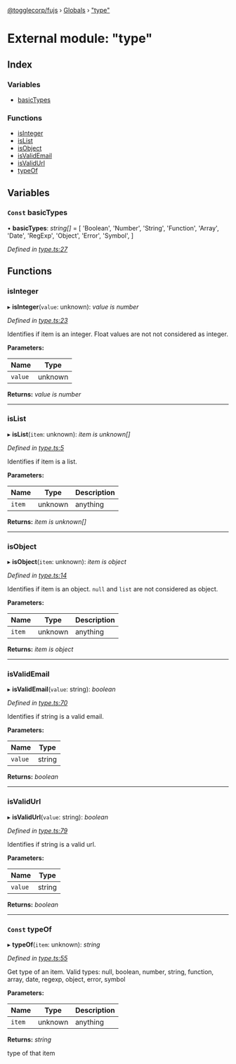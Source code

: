 [@togglecorp/fujs](../README.md) › [Globals](../globals.md) › ["type"](_type_.md)

# External module: "type"

## Index

### Variables

* [basicTypes](_type_.md#const-basictypes)

### Functions

* [isInteger](_type_.md#isinteger)
* [isList](_type_.md#islist)
* [isObject](_type_.md#isobject)
* [isValidEmail](_type_.md#isvalidemail)
* [isValidUrl](_type_.md#isvalidurl)
* [typeOf](_type_.md#const-typeof)

## Variables

### `Const` basicTypes

• **basicTypes**: *string[]* = [
    'Boolean',
    'Number',
    'String',
    'Function',
    'Array',
    'Date',
    'RegExp',
    'Object',
    'Error',
    'Symbol',
]

*Defined in [type.ts:27](https://github.com/toggle-corp/fujs/blob/4664803/src/type.ts#L27)*

## Functions

###  isInteger

▸ **isInteger**(`value`: unknown): *value is number*

*Defined in [type.ts:23](https://github.com/toggle-corp/fujs/blob/4664803/src/type.ts#L23)*

Identifies if item is an integer.
Float values are not not considered as integer.

**Parameters:**

Name | Type |
------ | ------ |
`value` | unknown |

**Returns:** *value is number*

___

###  isList

▸ **isList**(`item`: unknown): *item is unknown[]*

*Defined in [type.ts:5](https://github.com/toggle-corp/fujs/blob/4664803/src/type.ts#L5)*

Identifies if item is a list.

**Parameters:**

Name | Type | Description |
------ | ------ | ------ |
`item` | unknown | anything  |

**Returns:** *item is unknown[]*

___

###  isObject

▸ **isObject**(`item`: unknown): *item is object*

*Defined in [type.ts:14](https://github.com/toggle-corp/fujs/blob/4664803/src/type.ts#L14)*

Identifies if item is an object.
`null` and `list` are not considered as object.

**Parameters:**

Name | Type | Description |
------ | ------ | ------ |
`item` | unknown | anything  |

**Returns:** *item is object*

___

###  isValidEmail

▸ **isValidEmail**(`value`: string): *boolean*

*Defined in [type.ts:70](https://github.com/toggle-corp/fujs/blob/4664803/src/type.ts#L70)*

Identifies if string is a valid email.

**Parameters:**

Name | Type |
------ | ------ |
`value` | string |

**Returns:** *boolean*

___

###  isValidUrl

▸ **isValidUrl**(`value`: string): *boolean*

*Defined in [type.ts:79](https://github.com/toggle-corp/fujs/blob/4664803/src/type.ts#L79)*

Identifies if string is a valid url.

**Parameters:**

Name | Type |
------ | ------ |
`value` | string |

**Returns:** *boolean*

___

### `Const` typeOf

▸ **typeOf**(`item`: unknown): *string*

*Defined in [type.ts:55](https://github.com/toggle-corp/fujs/blob/4664803/src/type.ts#L55)*

Get type of an item.
Valid types: null, boolean, number, string, function, array, date, regexp, object, error, symbol

**Parameters:**

Name | Type | Description |
------ | ------ | ------ |
`item` | unknown | anything |

**Returns:** *string*

type of that item
